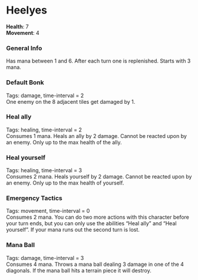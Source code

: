 # Heelyes
**Health**: 7  
**Movement**: 4  

### General Info 
Has mana between 1 and 6. After each turn one is replenished. Starts with 3 mana.

### Default Bonk
Tags: damage, time-interval = 2  
One enemy on the 8 adjacent tiles get damaged by 1.

### Heal ally
Tags: healing, time-interval = 2  
Consumes 1 mana. Heals an ally by 2 damage. Cannot be reacted upon by an enemy. Only up to the max health of the ally.

### Heal yourself
Tags: healing, time-interval = 3  
Consumes 2 mana. Heals yourself by 2 damage. Cannot be reacted upon by an enemy. Only up to the max health of yourself.

### Emergency Tactics
Tags: movement, time-interval = 0  
Consumes 2 mana. You can do two more actions with this character before your turn ends, but you can only use the abilities “Heal ally” and “Heal yourself”. If your mana runs out the second turn is lost.

### Mana Ball
Tags: damage, time-interval = 3  
Consumes 4 mana. Throws a mana ball dealing 3 damage in one of the 4 diagonals.
If the mana ball hits a terrain piece it will destroy.

